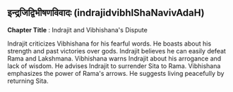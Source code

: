 ## इन्द्रजिद्विभीषणविवादः (indrajidvibhIShaNavivAdaH)
**Chapter Title** : Indrajit and Vibhishana's Dispute

Indrajit criticizes Vibhishana for his fearful words. He boasts about his strength and past victories over gods. Indrajit believes he can easily defeat Rama and Lakshmana. Vibhishana warns Indrajit about his arrogance and lack of wisdom. He advises Indrajit to surrender Sita to Rama. Vibhishana emphasizes the power of Rama's arrows. He suggests living peacefully by returning Sita.